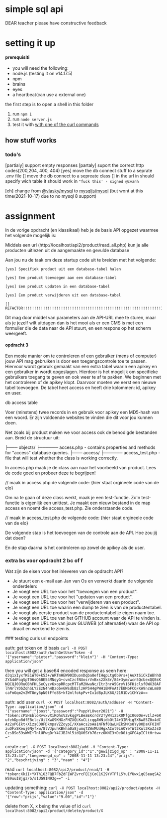 # simple sql api
DEAR teacher please have constructive feedback
# setting it up
#### prerequisiti
- you will need the following:
- node.js (testing it on v14.17.5)
- npm 
- brains 
- eyes
- a heartbeat(can use a external one)

the first step is to open a shell in this folder
1. run `npm i`
2. run `node server.js`
3. test it with <a href="#curl">with one of the curl commands</a>


## how stuff works



### todo's
[partialy] support empty responses
[partaly] suport the correct http codes(200,204, 400, 404)
[yes] move the db connect stuff to a seprate .env file
[] move the db connect to a sepreate class
[] in the url in should specify wich table it should work in `"fuck this' - signed @cvanh`

[eh] change from [@vlasky/mysql](https://github.com/vlasky/mysql) to [mysqljs/mysql](https://github.com/mysqljs/mysql) (but wont at this time(2021-10-17) due to no mysql 8 support)

# assignment
In de vorige opdracht (en klassikaal) heb je de basis API opgezet waarmee het volgende mogelijk is:

Middels een url (http://localhost/api2/product/read_all.php) kun je alle producten uitlezen uit de aangemaakte en gevulde database

Aan jou nu de taak om deze startup code uit te breiden met het volgende:

    [yes] Specifiek product uit een database-tabel halen

    [yes] Een product toevoegen aan een database-tabel

    [yes] Een product updaten in een database-tabel

    [yes] Een product verwijderen uit een database-tabel

    [] REFACTOR!!!!!!!!!!!!!!!!!!!!!!!!!!!!!!!!!!!!!!!!!!!!!!!!!!!!!!!!!!!!!!11

Dit mag door middel van parameters aan de API-URL mee te sturen, maar als je jezelf wilt uitdagen dan is het mooi als er een CMS is met een formulier die de data naar de API stuurt, en een respons op het scherm weergeeft.

#### opdracht 3


Een mooie manier om te controleren of een gebruiker (mens of computer) jouw API mag gebruiken is door een toegangscontrole toe te passen. Hiervoor wordt gebruik gemaakt van een extra tabel waarin een apikey en een gebruiker in wordt opgeslagen. Hierdoor is het mogelijk om specifieke gebruikers toegang te geven en ook weer te af te pakken. We beginnen met het controleren of de apikey klopt. Daarvoor moeten we eerst een nieuwe tabel toevoegen. De tabel heet access en heeft drie kolommen: id, apikey en user.

db access table

Voer (minstens) twee records in en gebruik voor apikey een MD5-hash van een woord. Er zijn voldoende websites te vinden die dit voor jou kunnen doen.

Net zoals bij product maken we voor access ook de benodigde bestanden aan. Breid de structuur uit:

├─── objects/
├────── access.php - contains properties and methods for "access" database queries.
├─── access/
├────── access_test.php - file that will test whether the class is working correctly.

In access.php maak je de class aan naar het voorbeeld van product. Lees de code goed en probeer deze te begrijpen!

// maak in access.php de volgende code:
{hier staat orgineele code van de elo}

Om na te gaan of deze class werkt, maak je een test-functie. Zo'n test-functie is eigenlijk een unittest. Je maakt een nieuw bestand in de map access en noemt die access_test.php. Zie onderstaande code.

// maak in access_test.php de volgende code:
{hier staat orgineele code van de elo}

De volgende stap is het toevoegen van de controle aan de API. Hoe zou jij dat doen?

En de stap daarna is het controleren op zowel de apikey als de user.


### extra bs voor opdracht 2 bc of f
Wat zijn de eisen voor het inleveren van de opdracht API?
- Je stuurt een e-mail aan Jan van Os en verwerkt daarin de volgende onderdelen:
- Je voegt een URL toe voor het "toevoegen van een product".
- Je voegt een URL toe voor het "updaten van een product".
- Je voegt een URL toe voor het "verwijderen van een product".
- Je voegt een URL toe waarin een dump te zien is van de productentabel.
- Je voegt als eerste product van de productentabel je eigen naam toe.
- Je voegt een URL toe van het GITHUB account waar de API te vinden is.
- Je voegt een URL toe van jouw GLUWEB (of alternatief) waar de API op draait en werkend te zien is.

###<a id='curl'></a> testing curls url endpoints

auth: get token on id basis
`curl -X POST localhost:8082/auth/AuthGetUserToken -d '{"username":"pieter","password":"klein"}' -H "Content-Type: application/json"`

then you will get a base64 encoded response as seen here:
`dJq1xIyxfKE1WT0+k53+/WRTmHEW90IDuonDqba8efIHqpLtg0b9rs+jAuXtSiCkIWBhhQZYA4dPaqSpT06sQ6BE54MNqyG+cvmIzcfNUosrVvBxs2Xk8r/84+3ym/wcn5QcUexQQBsKNQCQJ0ORuOBhFHLSeCyzv6xopRRcpcMTTaM2NwaNc/Itr3nrA5GryV16FHiclsf0WX38AFlhNrlYDbZqhSLY2EzN4h4DzobvGWsdbBzlzHP5H4gPWH1EMFnAt7EBMbFCO/KA9ncWLm80caFmGqm2v2WTUny6pN0tFfe8S+kf2mlfokpPv+Ix1dBpJLK6G/21R1Dv1CHYzA==`

auth: add user
`curl -X POST localhost:8082/auth/adduser -H "Content-Type: application/json" -d '{"username":"joost","password":"PuppYLOver2021"}' -H "token:cP5HEbloRvvxvXiRQhsVZvkqgPLBeaEKcrdY2TyW41z5X0MfgI0G0On+vIlZ+6RufehDpo8dfEBclc/UilXwG9KHXzFHZXQLKuCLicqgAWNidbOtI4+3IRHig5X6w85Z0x4dCAz2yPGIkt+XizsCO8FDkmpaVZZoypI/XXaAcs2oAa1NFNf0QwLNEkSMKs8Yy80DaKF0INTzuOFxSKeuj0Nyfxw/8lVJpuhKBkha0a8jumqTZWnMUdHgxAIot9LAOYeTWt2Kul2KoZJsDCzsBSo59sWWI+TnlUPwgDrY4CJBJhl5idQX6SYb76zrzOKNI3+DeD0igXFG4pICltHrtw=="`


create 
`curl -X POST localhost:8082/add -H "Content-Type: application/json" -d '{"category_id":"1","gewijzigd_op" : "2008-11-11 13:23:44","toegevoegd_op" : "2008-11-11 13:23:44","prijs": "2","beschrijving" : "3","naam" : "4"}'`

read 
`curl localhost:8082/api2/product/read/1 -H "token:XkiI+YXTh1O3FQB7FbZdFIWPZvrcFECjCoC1KI9YVTPlL5YuIfUwx1qG5eaqSA2WS9uuIBjgz/b/s1UG91N93g==" -i`

updating something:
`curl -X POST localhost:8082/api2/product/update -H "Content-Type: application/json" -d '{"row":"prijs","value":"9.00","id":"1"}'`

delete from X, x being the value of id
`curl localhost:8082/api2/product/delete/product/X`

